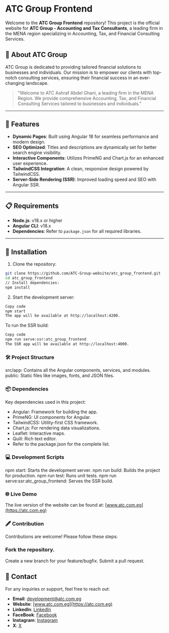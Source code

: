 # ATC Group Frontend

Welcome to the **ATC Group Frontend** repository! This project is the official website for **ATC Group - Accounting and Tax Consultants**, a leading firm in the MENA region specializing in Accounting, Tax, and Financial Consulting Services.

## 🌟 About ATC Group

ATC Group is dedicated to providing tailored financial solutions to businesses and individuals. Our mission is to empower our clients with top-notch consulting services, ensuring their financial success in an ever-changing landscape.

> "Welcome to ATC Ashraf Abdel Ghani, a leading firm in the MENA Region. We provide comprehensive Accounting, Tax, and Financial Consulting Services tailored to businesses and individuals."

---

## 🚀 Features

- **Dynamic Pages**: Built using Angular 18 for seamless performance and modern design.
- **SEO Optimized**: Titles and descriptions are dynamically set for better search engine visibility.
- **Interactive Components**: Utilizes PrimeNG and Chart.js for an enhanced user experience.
- **TailwindCSS Integration**: A clean, responsive design powered by TailwindCSS.
- **Server-Side Rendering (SSR)**: Improved loading speed and SEO with Angular SSR.

---

## 📋 Requirements

- **Node.js**: v18.x or higher
- **Angular CLI**: v18.x
- **Dependencies**: Refer to `package.json` for all required libraries.

---

## 🔧 Installation

1. Clone the repository:

```bash
git clone https://github.com/ATC-Group-website/atc_group_frontend.git
cd atc_group_frontend
// Install dependencies:
npm install
```

2. Start the development server:

```bash
Copy code
npm start
The app will be available at http://localhost:4200.
```

To run the SSR build:

```bash
Copy code
npm run serve:ssr:atc_group_frontend
The SSR app will be available at http://localhost:4000.
```

### 🛠 Project Structure

src/app: Contains all the Angular components, services, and modules.
public: Static files like images, fonts, and JSON files.

### 📦 Dependencies

Key dependencies used in this project:

- Angular: Framework for building the app.
- PrimeNG: UI components for Angular.
- TailwindCSS: Utility-first CSS framework.
- Chart.js: For rendering data visualizations.
- Leaflet: Interactive maps.
- Quill: Rich text editor.
- Refer to the package.json for the complete list.

### 💻 Development Scripts

npm start: Starts the development server.
npm run build: Builds the project for production.
npm run test: Runs unit tests.
npm run serve:ssr:atc_group_frontend: Serves the SSR build.

### 🌐 Live Demo

The live version of the website can be found at: [www.atc.com.eg](https://atc.com.eg)

### 🖋️ Contribution

Contributions are welcome! Please follow these steps:

### Fork the repository.

Create a new branch for your feature/bugfix.
Submit a pull request.

## 🤝 Contact

For any inquiries or support, feel free to reach out:

- **Email**: [development@atc.com.eg](mailto:development@atc.com.eg)
- **Website**: [www.atc.com.eg](https://atc.com.eg)
- **LinkedIn**: [LinkedIn](https://www.linkedin.com/company/atcgroupmiddleeast)
- **FaceBook**: [Facebook](https://www.facebook.com/p/ATC-Group-100067854885668)
- **Instagram**: [Instagram](https://www.instagram.com/atcgroup.eg)
- **X**: [X](https://x.com/ATCGroup143796)
